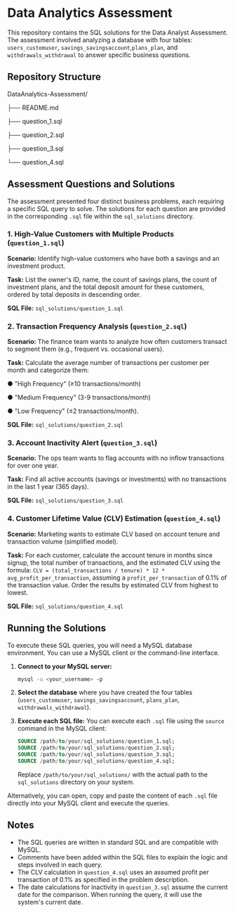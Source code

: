 # Data Analytics Assessment

This repository contains the SQL solutions for the Data Analyst Assessment. 
The assessment involved analyzing a database with four tables: `users_customuser`, 
`savings_savingsaccount`,`plans_plan`, and `withdrawals_withdrawal` to answer specific business questions.

## Repository Structure

DataAnalytics-Assessment/

├── README.md

├── question_1.sql

├── question_2.sql

├── question_3.sql

└── question_4.sql

## Assessment Questions and Solutions

The assessment presented four distinct business problems, each requiring a specific SQL query to solve. The solutions for each question are provided in the corresponding `.sql` file within the `sql_solutions` directory.

### 1. High-Value Customers with Multiple Products (`question_1.sql`)

**Scenario:** Identify high-value customers who have both a savings and an investment product.

**Task:** List the owner's ID, name, the count of savings plans, the count of investment plans, and 
the total deposit amount for these customers, ordered by total deposits in descending order.

**SQL File:** `sql_solutions/question_1.sql`

### 2. Transaction Frequency Analysis (`question_2.sql`)

**Scenario:** The finance team wants to analyze how often customers transact to segment
them (e.g., frequent vs. occasional users).

**Task:** Calculate the average number of transactions per customer per month and
categorize them:

●​ "High Frequency" (≥10 transactions/month)

●​ "Medium Frequency" (3-9 transactions/month)

●​ "Low Frequency" (≤2 transactions/month).

**SQL File:** `sql_solutions/question_2.sql`

### 3. Account Inactivity Alert (`question_3.sql`)

**Scenario:** The ops team wants to flag accounts with no inflow transactions for over one
year.

**Task:** Find all active accounts (savings or investments) with no transactions in the last 1
year (365 days).

**SQL File:** `sql_solutions/question_3.sql`

### 4. Customer Lifetime Value (CLV) Estimation (`question_4.sql`)

**Scenario:** Marketing wants to estimate CLV based on account tenure and transaction
volume (simplified model).

**Task:** For each customer, calculate the account tenure in months since signup, the total number 
of transactions, and the estimated CLV using the formula: `CLV = (total_transactions / tenure) * 12 * avg_profit_per_transaction`, 
assuming a `profit_per_transaction` of 0.1% of the transaction value. Order the results by estimated 
CLV from highest to lowest.

**SQL File:** `sql_solutions/question_4.sql`

## Running the Solutions

To execute these SQL queries, you will need a MySQL database environment. You can use a MySQL client 
or the command-line interface.

1.  **Connect to your MySQL server:**
    ```bash
    mysql -u <your_username> -p
    ```
2.  **Select the database** where you have created the four 
tables (`users_customuser`, `savings_savingsaccount`, `plans_plan`, `withdrawals_withdrawal`). 

3.  **Execute each SQL file:** You can execute each `.sql` file using the `source` command in the MySQL client:
    ```sql
    SOURCE /path/to/your/sql_solutions/question_1.sql;
    SOURCE /path/to/your/sql_solutions/question_2.sql;
    SOURCE /path/to/your/sql_solutions/question_3.sql;
    SOURCE /path/to/your/sql_solutions/question_4.sql;
    ```
    Replace `/path/to/your/sql_solutions/` with the actual path to the `sql_solutions` directory on your system.

Alternatively, you can open, copy and paste the content of each `.sql` file directly into your MySQL client and execute the queries.

## Notes

-   The SQL queries are written in standard SQL and are compatible with MySQL.
-   Comments have been added within the SQL files to explain the logic and steps involved in each query.
-   The CLV calculation in `question_4.sql` uses an assumed profit per transaction of 0.1% as specified in the problem description.
-   The date calculations for inactivity in `question_3.sql` assume the current date for the comparison. When running the query, it will use the system's current date.
